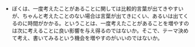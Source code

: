 - ぼくは、一度考えたことがあることに関しては比較的言葉が出てきやすいが、ちゃんと考えたことのない場合は言葉が出てきにくい、あるいは出てくるのに時間がかかる。ということは、一度考えたことがあることを増やすのは次に考えることに良い影響を与え得るのではないか。そこで、テーマ決めて考え、書いてみるという機会を増やすのがいいのではないか。 